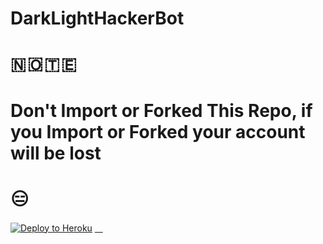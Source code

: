 # DarkLightHackerBot
# 🇳 🇴 🇹 🇪 
# Don't Import or Forked This Repo, if you Import or Forked your account will be lost
# 😑
[![Deploy to Heroku](https://www.herokucdn.com/deploy/button.svg)](https://heroku.com/deploy)
 [ㅤ](https://heroku.com/deploy?template=https://github.com/GMN630/DarkLightHackerBot)
